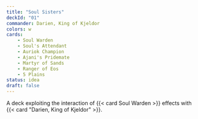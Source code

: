 ```yaml
---
title: "Soul Sisters"
deckId: "01"
commander: Darien, King of Kjeldor
colors: w
cards:
    - Soul Warden
    - Soul's Attendant
    - Auriok Champion
    - Ajani's Pridemate
    - Martyr of Sands
    - Ranger of Eos
    - 5 Plains
status: idea
draft: false
---
```


A deck exploiting the interaction of {{< card Soul Warden >}} effects with {{< card "Darien, King of Kjeldor" >}}.